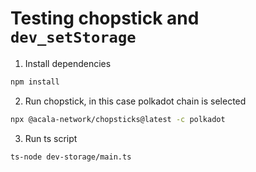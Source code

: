# Testing chopstick and `dev_setStorage`

1. Install dependencies
```bash
npm install
```

2. Run chopstick, in this case polkadot chain is selected

```bash
npx @acala-network/chopsticks@latest -c polkadot
```

3. Run ts script

```bash
ts-node dev-storage/main.ts
```

